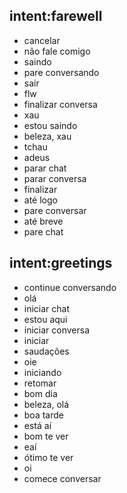 
## intent:farewell
- cancelar
- não fale comigo
- saindo
- pare conversando
- sair
- flw
- finalizar conversa
- xau
- estou saindo
- beleza, xau
- tchau
- adeus
- parar chat
- parar conversa
- finalizar
- até logo
- pare conversar
- até breve
- pare chat

## intent:greetings
- continue conversando
- olá
- iniciar chat
- estou aqui
- iniciar conversa
- iniciar
- saudações
- oie
- iniciando
- retomar
- bom dia
- beleza, olá
- boa tarde
- está aí
- bom te ver
- eaí
- ótimo te ver
- oi
- comece conversar
